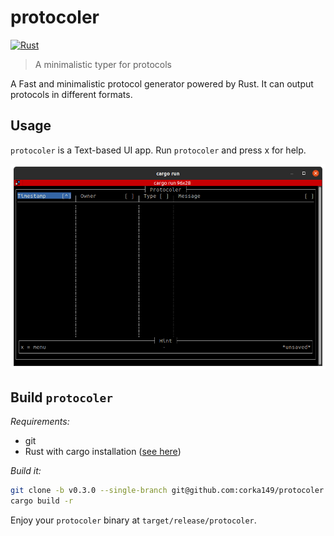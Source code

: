 # protocoler

[![Rust](https://github.com/corka149/protocoler/actions/workflows/rust.yml/badge.svg)](https://github.com/corka149/protocoler/actions/workflows/rust.yml)

> A minimalistic typer for protocols

A Fast and minimalistic protocol generator powered by Rust.
It can output protocols in different formats.

## Usage

`protocoler` is a Text-based UI app. Run `protocoler` and press x for help.

![UI example](.github/screenshot.png)

## Build `protocoler`

_Requirements:_

- git
- Rust with cargo installation ([see here](https://rustup.rs/))

_Build it:_

```sh
git clone -b v0.3.0 --single-branch git@github.com:corka149/protocoler.git
cargo build -r
```

Enjoy your `protocoler` binary at `target/release/protocoler`.
